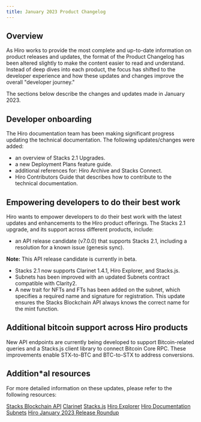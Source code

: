 ```yaml
---
title: January 2023 Product Changelog
---
```


## Overview
As Hiro works to provide the most complete and up-to-date information on product releases and updates, the format of the Product Changelog has been altered slightly to make the content easier to read and understand. Instead of deep dives into each product, the focus has shifted to the developer experience and how these updates and changes improve the overall "developer journey."

The sections below describe the changes and updates made in January 2023.

## Developer onboarding
The Hiro documentation team has been making significant progress updating the technical documentation. The following updates/changes were added:

- an overview of Stacks 2.1 Upgrades.
- a new Deployment Plans feature guide.
- additional references for: Hiro Archive and Stacks Connect.
- Hiro Contributors Guide that describes how to contribute to the technical documentation.

## Empowering developers to do their best work
Hiro wants to empower developers to do their best work with the latest updates and enhancements to the Hiro product offerings. The Stacks 2.1 upgrade, and its support across different products, include:

- an API release candidate (v7.0.0) that supports Stacks 2.1, including a resolution for a known issue (genesis sync).

**Note:** This API release candidate is currently in beta.

- Stacks 2.1 now supports Clarinet 1.4.1, Hiro Explorer, and Stacks.js.
- Subnets has been improved with an updated Subnets contract compatible with Clarity2.
- A new trait for NFTs and FTs has been added on the subnet, which specifies a required name and signature for registration. This update ensures the Stacks Blockchain API always knows the correct name for the mint function.

## Additional bitcoin support across Hiro products
New API endpoints are currently being developed to support Bitcoin-related queries and a Stacks.js client library to connect Bitcoin Core RPC. These improvements enable STX-to-BTC and BTC-to-STX to address conversions.

## Addition*al resources
For more detailed information on these updates, please refer to the following resources:

[Stacks Blockchain API](https://github.com/hirosystems/stacks-blockchain-api/pulse/monthly)
[Clarinet](https://github.com/hirosystems/clarinet/pulse/monthly)
[Stacks.js](https://github.com/hirosystems/stacks.js/pulse/monthly)
[Hiro Explorer](https://github.com/hirosystems/explorer/pulse/monthly)
[Hiro Documentation](https://github.com/hirosystems/docs/pulse/monthly)
[Subnets](https://github.com/hirosystems/stacks-subnets/pulse/monthly)
[Hiro January 2023 Release Roundup](https://www.hiro.so/blog/release-roundup-january-2023)
